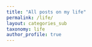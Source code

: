 ```yaml
---
title: "All posts on my life"
permalink: /life/
layout: categories_sub
taxonomy: life
author_profile: true
---
```

